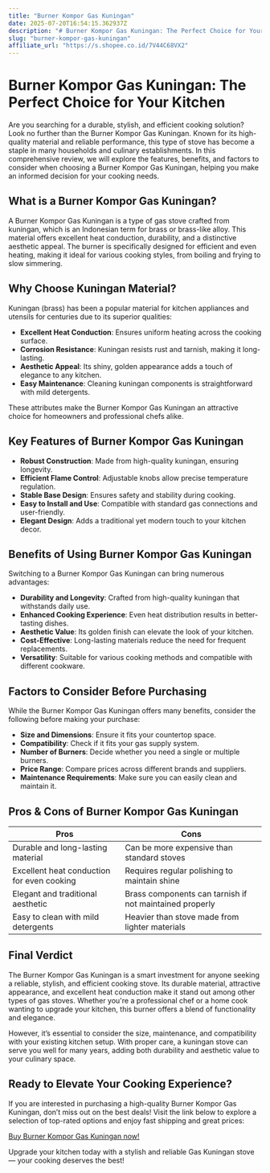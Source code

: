```yaml
---
title: "Burner Kompor Gas Kuningan"
date: 2025-07-20T16:54:15.362937Z
description: "# Burner Kompor Gas Kuningan: The Perfect Choice for Your Kitchen..."
slug: "burner-kompor-gas-kuningan"
affiliate_url: "https://s.shopee.co.id/7V44C68VX2"
---
```

# Burner Kompor Gas Kuningan: The Perfect Choice for Your Kitchen

Are you searching for a durable, stylish, and efficient cooking solution? Look no further than the Burner Kompor Gas Kuningan. Known for its high-quality material and reliable performance, this type of stove has become a staple in many households and culinary establishments. In this comprehensive review, we will explore the features, benefits, and factors to consider when choosing a Burner Kompor Gas Kuningan, helping you make an informed decision for your cooking needs.

## What is a Burner Kompor Gas Kuningan?

A Burner Kompor Gas Kuningan is a type of gas stove crafted from kuningan, which is an Indonesian term for brass or brass-like alloy. This material offers excellent heat conduction, durability, and a distinctive aesthetic appeal. The burner is specifically designed for efficient and even heating, making it ideal for various cooking styles, from boiling and frying to slow simmering.

## Why Choose Kuningan Material?

Kuningan (brass) has been a popular material for kitchen appliances and utensils for centuries due to its superior qualities:

- **Excellent Heat Conduction**: Ensures uniform heating across the cooking surface.
- **Corrosion Resistance**: Kuningan resists rust and tarnish, making it long-lasting.
- **Aesthetic Appeal**: Its shiny, golden appearance adds a touch of elegance to any kitchen.
- **Easy Maintenance**: Cleaning kuningan components is straightforward with mild detergents.

These attributes make the Burner Kompor Gas Kuningan an attractive choice for homeowners and professional chefs alike.

## Key Features of Burner Kompor Gas Kuningan

- **Robust Construction**: Made from high-quality kuningan, ensuring longevity.
- **Efficient Flame Control**: Adjustable knobs allow precise temperature regulation.
- **Stable Base Design**: Ensures safety and stability during cooking.
- **Easy to Install and Use**: Compatible with standard gas connections and user-friendly.
- **Elegant Design**: Adds a traditional yet modern touch to your kitchen decor.

## Benefits of Using Burner Kompor Gas Kuningan

Switching to a Burner Kompor Gas Kuningan can bring numerous advantages:

- **Durability and Longevity**: Crafted from high-quality kuningan that withstands daily use.
- **Enhanced Cooking Experience**: Even heat distribution results in better-tasting dishes.
- **Aesthetic Value**: Its golden finish can elevate the look of your kitchen.
- **Cost-Effective**: Long-lasting materials reduce the need for frequent replacements.
- **Versatility**: Suitable for various cooking methods and compatible with different cookware.

## Factors to Consider Before Purchasing

While the Burner Kompor Gas Kuningan offers many benefits, consider the following before making your purchase:

- **Size and Dimensions**: Ensure it fits your countertop space.
- **Compatibility**: Check if it fits your gas supply system.
- **Number of Burners**: Decide whether you need a single or multiple burners.
- **Price Range**: Compare prices across different brands and suppliers.
- **Maintenance Requirements**: Make sure you can easily clean and maintain it.

## Pros & Cons of Burner Kompor Gas Kuningan

| **Pros** | **Cons** |
|---|---|
| Durable and long-lasting material | Can be more expensive than standard stoves |
| Excellent heat conduction for even cooking | Requires regular polishing to maintain shine |
| Elegant and traditional aesthetic | Brass components can tarnish if not maintained properly |
| Easy to clean with mild detergents | Heavier than stove made from lighter materials |

## Final Verdict

The Burner Kompor Gas Kuningan is a smart investment for anyone seeking a reliable, stylish, and efficient cooking stove. Its durable material, attractive appearance, and excellent heat conduction make it stand out among other types of gas stoves. Whether you're a professional chef or a home cook wanting to upgrade your kitchen, this burner offers a blend of functionality and elegance.

However, it’s essential to consider the size, maintenance, and compatibility with your existing kitchen setup. With proper care, a kuningan stove can serve you well for many years, adding both durability and aesthetic value to your culinary space.

## Ready to Elevate Your Cooking Experience?

If you are interested in purchasing a high-quality Burner Kompor Gas Kuningan, don’t miss out on the best deals! Visit the link below to explore a selection of top-rated options and enjoy fast shipping and great prices:

[Buy Burner Kompor Gas Kuningan now!](https://s.shopee.co.id/7V44C68VX2)

Upgrade your kitchen today with a stylish and reliable Gas Kuningan stove — your cooking deserves the best!